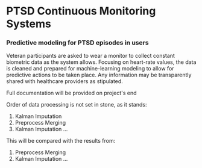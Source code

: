 # PTSD Continuous Monitoring Systems
### Predictive modeling for PTSD episodes in users

Veteran participants are asked to wear a monitor to collect constant biometric data as the system allows. Focusing on heart-rate values, the data is cleaned and prepared for machine-learning modeling to allow for predictive actions to be taken place. Any information may be transparently shared with healthcare providers as stipulated.

Full documentation will be provided on project's end

Order of data processing is not set in stone, as it stands:
1. Kalman Imputation
2. Preprocess Merging
3. Kalman Imputation
...

This will be compared with the results from:
1. Preprocess Merging
2. Kalman Imputation
...

